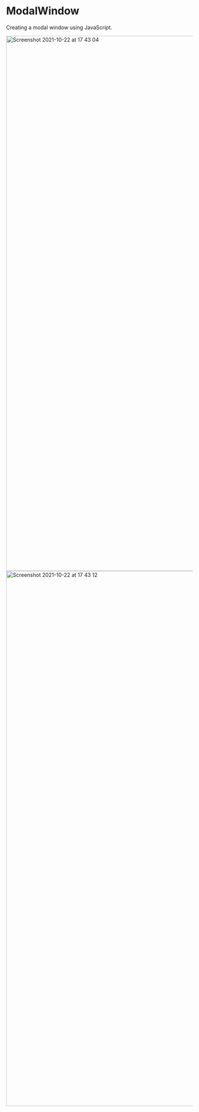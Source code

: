 # ModalWindow
Creating a modal window using JavaScript.


<img width="1440" alt="Screenshot 2021-10-22 at 17 43 04" src="https://user-images.githubusercontent.com/86806869/138484342-30c4faa8-d0ae-41c0-adb4-86c8900c97e0.png">

<img width="1440" alt="Screenshot 2021-10-22 at 17 43 12" src="https://user-images.githubusercontent.com/86806869/138484367-5a861211-1fd5-4f21-aedf-b1f09824e140.png">
